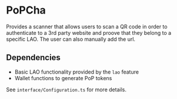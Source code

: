 # PoPCha

Provides a scanner that allows users to scan a QR code in order to authenticate to a 3rd party website and proove that they belong to a specific LAO.
The user can also manually add the url.

## Dependencies

- Basic LAO functionality provided by the `lao` feature
- Wallet functions to generate PoP tokens

See `interface/Configuration.ts` for more details.
